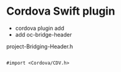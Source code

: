 # Cordova Swift plugin

* cordova plugin add <plugin>
* add oc-bridge-header

project-Bridging-Header.h

```

#import <Cordova/CDV.h>

```